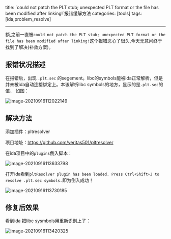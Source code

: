 ﻿
title:  \`could not patch the PLT stub; unexpected PLT format or the file has been modified after linking!\`报错缓解方法
categories: [tools]
tags: [ida,problem_resolve]

---

额,之前一直被`could not patch the PLT stub; unexpected PLT format or the file has been modified after linking!`这个报错恶心了很久,今天无意间终于找到了解决(补救方案)。<!--more-->

## 报错状况描述

在报错后，出现 `.plt.sec` 的segement。libc的symbols能被ida正常解析，但是并未被ida自动连接绑定上。本该解析libc symbols的地方，显示的是`.plt.sec`的值， 如图：

![image-20210916112022149](image-20210916112022149.png)

## 解决方法

添加插件：pltresolver

项目地址：https://github.com/veritas501/pltresolver

在ida项目中的`plugins`倒入脚本：

![image-20210916113633798](image-20210916113633798.png)

打开ida看到`pltResolver plugin has been loaded.
Press Ctrl+Shift+J to resolve .plt.sec symbols.`即为倒入成功！

![image-20210916113730185](image-20210916113730185.png)

## 修复后效果

看到ida 把libc sysmbols用重新识别上了： 

![image-20210916113420325](image-20210916113420325.png)